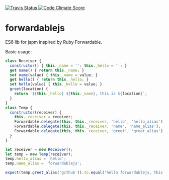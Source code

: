 <p align="left">
<a href="https://travis-ci.org/djindjic/forwardablejs">
  <img alt="Travis Status" src="http://img.shields.io/travis/djindjic/forwardablejs/master.svg?style=flat&amp;label=travis">
</a>

<a href="https://codeclimate.com/github/djindjic/forwardablejs">
  <img alt="Code Climate Score" src="http://img.shields.io/codeclimate/github/djindjic/forwardablejs.svg?style=flat">
</a>
</p>
  
forwardablejs
===========
ES6 lib for jspm inspired by Ruby Forwardable.

Basic usage:

```js
class Receiver {
  constructor() { this._name = ''; this._hello = ''; }
  get name() { return this._name; }
  set name(value) { this._name = value; }
  get hello() { return this._hello; }
  set hello(value) { this._hello = value; }
  greet(location) {
    return `${this._hello} ${this._name}, this is ${location}`;
  }
}
class Temp {
  constructor(receiver) {
    this._receiver = receiver;
    Forwardable.delegate(this, this._receiver, 'hello', 'hello_alias');
    Forwardable.delegate(this, this._receiver, 'name', 'name_alias');
    Forwardable.delegate(this, this._receiver, 'greet', 'greet_alias');
  }
}

let receiver = new Receiver();
let temp = new Temp(receiver);
temp.hello_alias = 'hello';
temp.name_alias = 'forwardablejs';

expect(temp.greet_alias('github')).to.equal('hello forwardablejs, this is github');
```